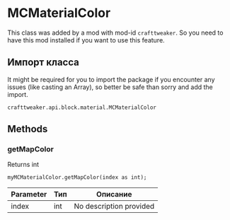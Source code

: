 # MCMaterialColor

This class was added by a mod with mod-id `crafttweaker`. So you need to have this mod installed if you want to use this feature.

## Импорт класса
It might be required for you to import the package if you encounter any issues (like casting an Array), so better be safe than sorry and add the import.
```zenscript
crafttweaker.api.block.material.MCMaterialColor
```

## Methods
### getMapColor

Returns int

```zenscript
myMCMaterialColor.getMapColor(index as int);
```

| Parameter | Тип | Описание                |
| --------- | --- | ----------------------- |
| index     | int | No description provided |



